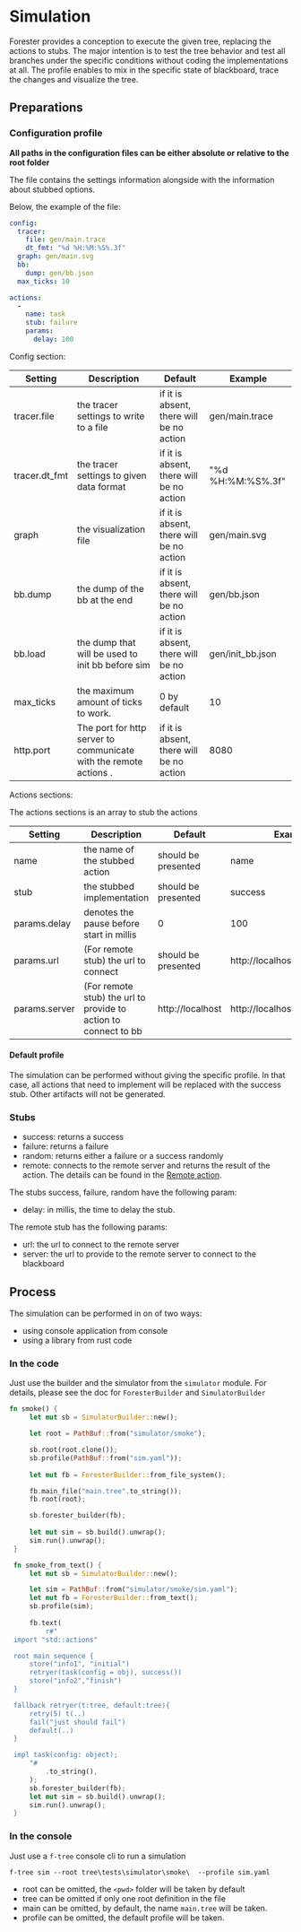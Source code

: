 # Simulation

Forester provides a conception to execute the given tree, replacing the actions to stubs.
The major intention is to test the tree behavior and test all branches under the specific conditions
without coding the implementations at all.
The profile enables to mix in the specific state of blackboard, trace the changes and visualize the tree.


## Preparations


### Configuration profile

**All paths in the configuration files can be either absolute or relative to the root folder**

The file contains the settings information alongside with the information about stubbed options.

Below, the example of the file:

```yaml
config:
  tracer: 
    file: gen/main.trace
    dt_fmt: "%d %H:%M:%S%.3f"
  graph: gen/main.svg
  bb:
    dump: gen/bb.json
  max_ticks: 10

actions:
  -
    name: task
    stub: failure
    params:
      delay: 100
```

Config section:

| Setting       | Description                                                       | Default                                  | Example           |
|---------------|-------------------------------------------------------------------|------------------------------------------|-------------------|
| tracer.file   | the tracer settings to write to a file                            | if it is absent, there will be no action | gen/main.trace    |
| tracer.dt_fmt | the tracer settings to given data format                          | if it is absent, there will be no action | "%d %H:%M:%S%.3f" |
| graph         | the visualization file                                            | if it is absent, there will be no action | gen/main.svg      |
| bb.dump       | the dump of the bb at the end                                     | if it is absent, there will be no action | gen/bb.json       |
| bb.load       | the dump that will be used to init bb before sim                  | if it is absent, there will be no action | gen/init_bb.json  |
| max_ticks     | the maximum amount of ticks to work.                              | 0 by default                             | 10                |
| http.port     | The port for http server to communicate with the remote actions . | if it is absent, there will be no action | 8080              |

Actions sections:

The actions sections is an array to stub the actions

| Setting       | Description                                                     | Default             | Example                       |
|---------------|-----------------------------------------------------------------|---------------------|-------------------------------|
| name          | the name of the stubbed action                                  | should be presented | name                          |
| stub          | the stubbed implementation                                      | should be presented | success                       |
| params.delay  | denotes the pause before start in millis                        | 0                   | 100                           |
| params.url    | (For remote stub) the url to connect                            | should be presented | http://localhost:10000/action |
| params.server | (For remote stub) the url to provide to action to connect to bb | http://localhost    | http://localhost:8080         |


#### Default profile
The simulation can be performed without giving the specific profile.
In that case, all actions that need to implement will be replaced with the success stub.
Other artifacts will not be generated. 

### Stubs

- success: returns a success
- failure: returns a failure
- random: returns either a failure or a success randomly
- remote: connects to the remote server and returns the result of the action. The details can be found in the [Remote action](./r_actions.md#remote-actions). 

The stubs success, failure, random have the following param:
- delay: in millis, the time to delay the stub.

The remote stub has the following params:
- url: the url to connect to the remote server
- server: the url to provide to the remote server to connect to the blackboard

## Process

The simulation can be performed in on of two ways:
- using console application from console
- using a library from rust code

### In the code

Just use the builder and the simulator from the `simulator` module. For details, 
please see the doc for `ForesterBuilder` and `SimulatorBuilder`

```rust
fn smoke() {
     let mut sb = SimulatorBuilder::new();

     let root = PathBuf::from("simulator/smoke");

     sb.root(root.clone());
     sb.profile(PathBuf::from("sim.yaml"));
     
     let mut fb = ForesterBuilder::from_file_system();

     fb.main_file("main.tree".to_string());
     fb.root(root);

     sb.forester_builder(fb);
     
     let mut sim = sb.build().unwrap();
     sim.run().unwrap();
 }

 fn smoke_from_text() {
     let mut sb = SimulatorBuilder::new();

     let sim = PathBuf::from("simulator/smoke/sim.yaml");
     let mut fb = ForesterBuilder::from_text();
     sb.profile(sim);
     
     fb.text(
         r#"
 import "std::actions"

 root main sequence {
     store("info1", "initial")
     retryer(task(config = obj), success())
     store("info2","finish")
 }

 fallback retryer(t:tree, default:tree){
     retry(5) t(..)
     fail("just should fail")
     default(..)
 }

 impl task(config: object);
     "#
         .to_string(),
     );    
     sb.forester_builder(fb);
     let mut sim = sb.build().unwrap();
     sim.run().unwrap();
 }

```


### In the console

Just use a `f-tree` console cli to run a simulation

```shell
f-tree sim --root tree\tests\simulator\smoke\  --profile sim.yaml
```

- root can be omitted, the `<pwd>` folder will be taken by default
- tree can be omitted if only one root definition in the file
- main can be omitted, by default, the name `main.tree` will be taken.  
- profile can be omitted, the default profile will be taken.  
